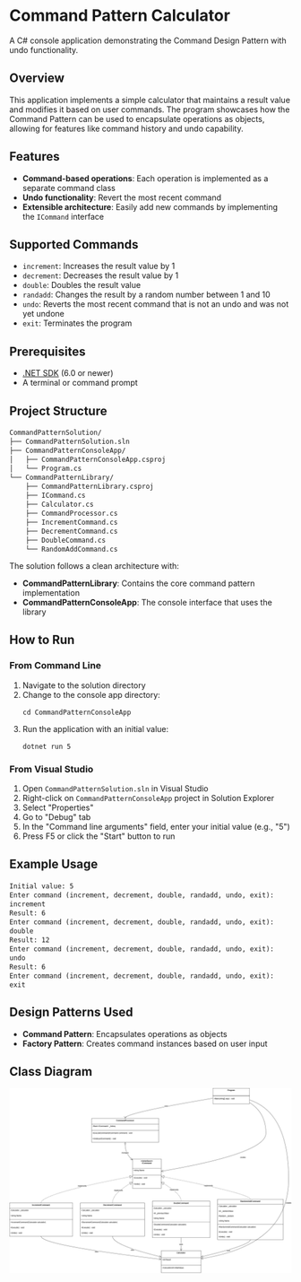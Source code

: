 # Command Pattern Calculator

A C# console application demonstrating the Command Design Pattern with undo functionality.

## Overview

This application implements a simple calculator that maintains a result value and modifies it based on user commands. The program showcases how the Command Pattern can be used to encapsulate operations as objects, allowing for features like command history and undo capability.

## Features

- **Command-based operations**: Each operation is implemented as a separate command class
- **Undo functionality**: Revert the most recent command
- **Extensible architecture**: Easily add new commands by implementing the `ICommand` interface

## Supported Commands

- `increment`: Increases the result value by 1
- `decrement`: Decreases the result value by 1
- `double`: Doubles the result value
- `randadd`: Changes the result by a random number between 1 and 10
- `undo`: Reverts the most recent command that is not an undo and was not yet undone
- `exit`: Terminates the program

## Prerequisites

- [.NET SDK](https://dotnet.microsoft.com/download) (6.0 or newer)
- A terminal or command prompt

## Project Structure

```
CommandPatternSolution/
├── CommandPatternSolution.sln
├── CommandPatternConsoleApp/
│   ├── CommandPatternConsoleApp.csproj
│   └── Program.cs
└── CommandPatternLibrary/
    ├── CommandPatternLibrary.csproj
    ├── ICommand.cs
    ├── Calculator.cs
    ├── CommandProcessor.cs
    ├── IncrementCommand.cs
    ├── DecrementCommand.cs
    ├── DoubleCommand.cs
    └── RandomAddCommand.cs
```

The solution follows a clean architecture with:
- **CommandPatternLibrary**: Contains the core command pattern implementation
- **CommandPatternConsoleApp**: The console interface that uses the library

## How to Run

### From Command Line

1. Navigate to the solution directory
2. Change to the console app directory:
   ```
   cd CommandPatternConsoleApp
   ```
3. Run the application with an initial value:
   ```
   dotnet run 5
   ```

### From Visual Studio

1. Open `CommandPatternSolution.sln` in Visual Studio
2. Right-click on `CommandPatternConsoleApp` project in Solution Explorer
3. Select "Properties"
4. Go to "Debug" tab
5. In the "Command line arguments" field, enter your initial value (e.g., "5")
6. Press F5 or click the "Start" button to run

## Example Usage

```
Initial value: 5
Enter command (increment, decrement, double, randadd, undo, exit): increment
Result: 6
Enter command (increment, decrement, double, randadd, undo, exit): double
Result: 12
Enter command (increment, decrement, double, randadd, undo, exit): undo
Result: 6
Enter command (increment, decrement, double, randadd, undo, exit): exit
```

## Design Patterns Used

- **Command Pattern**: Encapsulates operations as objects
- **Factory Pattern**: Creates command instances based on user input

## Class Diagram

![Class Diagram](https://raw.githubusercontent.com/mohamedfahd12345/Command-Pattern-Calculator/refs/heads/main/Untitled%20Diagram.drawio.png)

